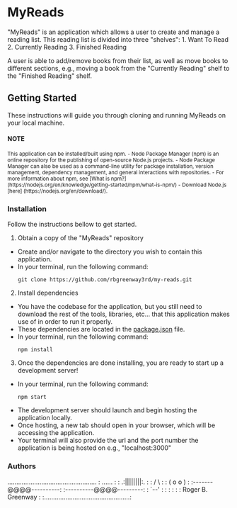# MyReads

"MyReads" is an application which allows a user to create and manage a reading list. This reading list is divided into three "shelves": 1. Want To Read 2. Currently Reading 3. Finished Reading

A user is able to add/remove books from their list, as well as move books to different sections, e.g., moving a book from the "Currently Reading" shelf to the "Finished Reading" shelf.

## Getting Started
These instructions will guide you through cloning and running MyReads on your local machine.
#### NOTE
<sub>
This application can be installed/built using npm.
- Node Package Manager (npm) is an online repository for the publishing of open-source Node.js projects.
- Node Package Manager can also be used as a command-line utility for package installation, version management, dependency management, and general interactions with repositories.
- For more information about npm, see [What is npm?] (https://nodejs.org/en/knowledge/getting-started/npm/what-is-npm/)
- Download Node.js [here] (https://nodejs.org/en/download/).
</sub>

### Installation
Follow the instructions bellow to get started.
1. Obtain a copy of the "MyReads" repository
- Create and/or navigate to the directory you wish to contain this application.
- In your terminal, run the following command:
    ```
    git clone https://github.com/rbgreenway3rd/my-reads.git
    ```
2. Install dependencies
- You have the codebase for the application, but you still need to download the rest of the tools, libraries, etc... that this application makes use of in order to run it properly.
- These dependencies are located in the [package.json](package.json) file.
- In your terminal, run the following command:
    ```
    npm install
    ```
3. Once the dependencies are done installing, you are ready to start up a development server!
- In your terminal, run the following command:
    ```
    npm start
    ```
- The development server should launch and begin hosting the application locally.
- Once hosting, a new tab should open in your browser, which will be accessing the application.
- Your terminal will also provide the url and the port number the application is being hosted on e.g., "localhost:3000"

### Authors
..................................................
:                    ......                      :
:                 .:||||||||:.                   :
:                /            \                  :
:               (   o      o   )                 :
:-------@@@@----------:  :----------@@@@---------:
:                     `--'                       :
:                                                :
:                                                :
:               Roger B. Greenway                :
:................................................:


